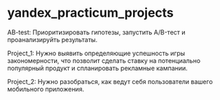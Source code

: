 # yandex_practicum_projects
AB-test: Приоритизировать гипотезы, запустить A/B-тест и проанализируйть результаты.

Project_1: Нужно выявить определяющие успешность игры закономерности, что позволит сделать ставку на потенциально популярный продукт и спланировать рекламные кампании.

Project_2: Нужно разобраться, как ведут себя пользователи вашего мобильного приложения. 

